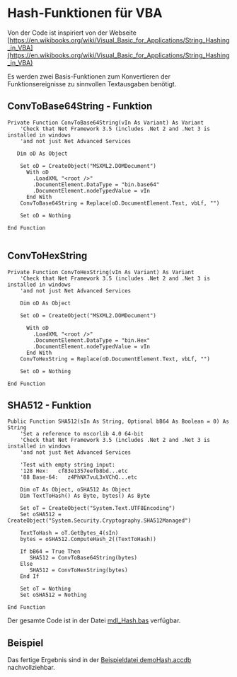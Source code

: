 # Hash-Funktionen für VBA

Von der Code ist inspiriert von der Webseite [https://en.wikibooks.org/wiki/Visual_Basic_for_Applications/String_Hashing_in_VBA](https://en.wikibooks.org/wiki/Visual_Basic_for_Applications/String_Hashing_in_VBA) 

Es werden zwei Basis-Funktionen zum Konvertieren der Funktionsereignisse zu sinnvollen Textausgaben benötigt.

## ConvToBase64String - Funktion
```
Private Function ConvToBase64String(vIn As Variant) As Variant
    'Check that Net Framework 3.5 (includes .Net 2 and .Net 3 is installed in windows
    'and not just Net Advanced Services
   
   Dim oD As Object
      
    Set oD = CreateObject("MSXML2.DOMDocument")
      With oD
        .LoadXML "<root />"
        .DocumentElement.DataType = "bin.base64"
        .DocumentElement.nodeTypedValue = vIn
      End With
    ConvToBase64String = Replace(oD.DocumentElement.Text, vbLf, "")
    
    Set oD = Nothing

End Function


```

## ConvToHexString
```
Private Function ConvToHexString(vIn As Variant) As Variant
    'Check that Net Framework 3.5 (includes .Net 2 and .Net 3 is installed in windows
    'and not just Net Advanced Services
    
    Dim oD As Object
      
    Set oD = CreateObject("MSXML2.DOMDocument")
      
      With oD
        .LoadXML "<root />"
        .DocumentElement.DataType = "bin.Hex"
        .DocumentElement.nodeTypedValue = vIn
      End With
    ConvToHexString = Replace(oD.DocumentElement.Text, vbLf, "")
    
    Set oD = Nothing

End Function
```

## SHA512 - Funktion
```
Public Function SHA512(sIn As String, Optional bB64 As Boolean = 0) As String
    'Set a reference to mscorlib 4.0 64-bit
    'Check that Net Framework 3.5 (includes .Net 2 and .Net 3 is installed in windows
    'and not just Net Advanced Services 
    
    'Test with empty string input:
    '128 Hex:   cf83e1357eefb8bd...etc
    '88 Base-64:   z4PhNX7vuL3xVChQ...etc
    
    Dim oT As Object, oSHA512 As Object
    Dim TextToHash() As Byte, bytes() As Byte
    
    Set oT = CreateObject("System.Text.UTF8Encoding")
    Set oSHA512 = CreateObject("System.Security.Cryptography.SHA512Managed")
    
    TextToHash = oT.GetBytes_4(sIn)
    bytes = oSHA512.ComputeHash_2((TextToHash))
    
    If bB64 = True Then
       SHA512 = ConvToBase64String(bytes)
    Else
       SHA512 = ConvToHexString(bytes)
    End If
    
    Set oT = Nothing
    Set oSHA512 = Nothing
    
End Function
```

Der gesamte Code ist in der Datei [mdl_Hash.bas](/code/mdl_Hash.bas) verfügbar.

## Beispiel

Das fertige Ergebnis sind in der [Beispieldatei demoHash.accdb](/samples/demoHash.accdb) nachvollziehbar.
